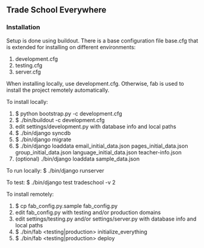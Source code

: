 ## Trade School Everywhere ##


### Installation ###

Setup is done using buildout. 
There is a base configuration file base.cfg that is extended for installing on different environments:

1. development.cfg
2. testing.cfg
3. server.cfg

When installing locally, use development.cfg. Otherwise, fab is used to install the project remotely automatically.

To install locally:

1. $ python bootstrap.py -c development.cfg
2. $ ./bin/buildout -c development.cfg
3. edit settings/development.py with database info and local paths
4. $ ./bin/django syncdb
5. $ ./bin/django migrate
6. $ ./bin/django loaddata email_initial_data.json pages_initial_data.json group_initial_data.json language_initial_data.json teacher-info.json
7. (optional) ./bin/django loaddata sample_data.json

To run locally:
$ ./bin/django runserver

To test:
$ ./bin/django test tradeschool -v 2


To install remotely:

1. $ cp fab_config.py.sample fab_config.py
2. edit fab_config.py with testing and/or production domains
3. edit settings/testing.py and/or settings/server.py with database info and local paths
4. $ ./bin/fab <testing|production> initialize_everything
5. $ ./bin/fab <testing|production> deploy




